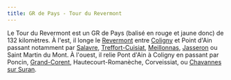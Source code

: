 ```yaml
---
title: GR de Pays - Tour du Revermont
---
```


Le Tour du Revermont est un GR de Pays (balisé en rouge et jaune donc) de
132&nbsp;kilomètres. À l'est, il longe le [Revermont](/tags/revermont/) entre
[Coligny](/tags/coligny/) et Point d'Ain passant notamment par
[Salavre](/tags/salavre/), [Treffort-Cuisiat](/tags/treffort-cuisiat/),
[Meillonnas](/tags/meillonnas/), [Jasseron](/tags/jasseron/) ou Saint Martin du
Mont. À l'ouest, il relie Pont d'Ain à Coligny en passant par Poncin,
[Grand-Corent](/tags/grand-corent/), Hautecourt-Romanèche, Corveissiat, ou
[Chavannes sur Suran](/tags/chavannes-sur-suran/).
